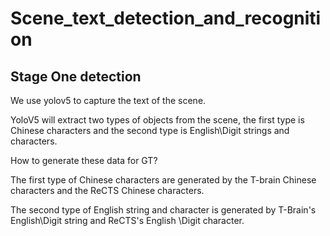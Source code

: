 # Scene_text_detection_and_recognition

## Stage One detection
We use yolov5 to capture the text of the scene.

YoloV5 will extract two types of objects from the scene, the first type is Chinese characters and the second type is English\Digit strings and characters.

How to generate these data for GT?

The first type of Chinese characters are generated by the T-brain Chinese characters and the ReCTS Chinese characters.

The second type of English string and character is generated by T-Brain's English\Digit string and ReCTS's English \Digit character.

